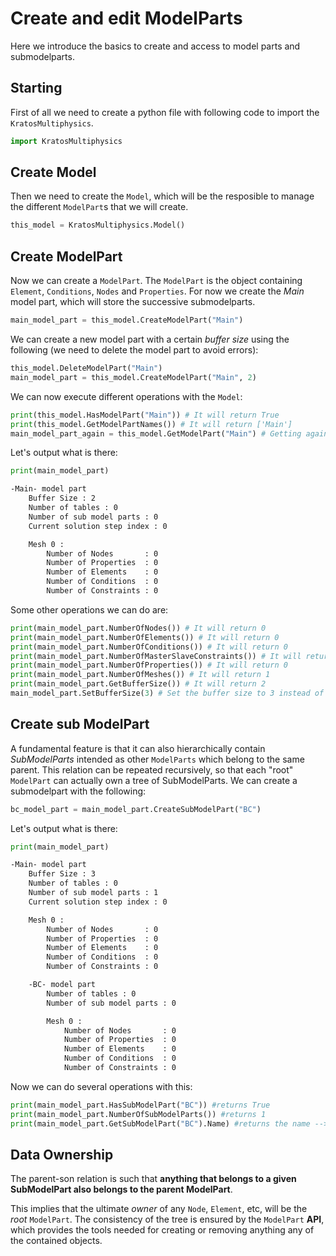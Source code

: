 # Create and edit ModelParts

Here we introduce the basics to create and access to model parts and submodelparts.

## Starting

First of all we need to create a python file with following code to import the `KratosMultiphysics`.

~~~python
import KratosMultiphysics
~~~

## Create Model

Then we need to create the `Model`, which will be the resposible to manage the different `ModelPart`s that we will create.

~~~python
this_model = KratosMultiphysics.Model()
~~~

## Create ModelPart

Now we can create a `ModelPart`. The `ModelPart` is the object containing `Element`, `Conditions`, `Nodes` and `Properties`. For now we create the *Main* model part, which will store the successive submodelparts.

~~~python
main_model_part = this_model.CreateModelPart("Main")
~~~

We can create a new model part with a certain *buffer size* using the following (we need to delete the model part to avoid errors):

~~~python
this_model.DeleteModelPart("Main")
main_model_part = this_model.CreateModelPart("Main", 2)
~~~

We can now execute different operations with the `Model`:

~~~python
print(this_model.HasModelPart("Main")) # It will return True
print(this_model.GetModelPartNames()) # It will return ['Main']
main_model_part_again = this_model.GetModelPart("Main") # Getting again
~~~

Let's output what is there:

~~~python
print(main_model_part)
~~~

~~~sh
-Main- model part
    Buffer Size : 2
    Number of tables : 0
    Number of sub model parts : 0
    Current solution step index : 0

    Mesh 0 :
        Number of Nodes       : 0
        Number of Properties  : 0
        Number of Elements    : 0
        Number of Conditions  : 0
        Number of Constraints : 0
~~~

Some other operations we can do are:

~~~python
print(main_model_part.NumberOfNodes()) # It will return 0
print(main_model_part.NumberOfElements()) # It will return 0
print(main_model_part.NumberOfConditions()) # It will return 0
print(main_model_part.NumberOfMasterSlaveConstraints()) # It will return 0
print(main_model_part.NumberOfProperties()) # It will return 0
print(main_model_part.NumberOfMeshes()) # It will return 1
print(main_model_part.GetBufferSize()) # It will return 2
main_model_part.SetBufferSize(3) # Set the buffer size to 3 instead of 2
~~~

## Create sub ModelPart

A fundamental feature is that it can also hierarchically contain *SubModelParts* intended as other `ModelParts` which belong to the same parent. This relation can be repeated recursively, so that each "root" `ModelPart` can actually own a tree of SubModelParts. We can create a submodelpart with the following:

~~~python
bc_model_part = main_model_part.CreateSubModelPart("BC")
~~~

Let's output what is there:

~~~python
print(main_model_part)
~~~

~~~sh
-Main- model part
    Buffer Size : 3
    Number of tables : 0
    Number of sub model parts : 1
    Current solution step index : 0

    Mesh 0 :
        Number of Nodes       : 0
        Number of Properties  : 0
        Number of Elements    : 0
        Number of Conditions  : 0
        Number of Constraints : 0

    -BC- model part
        Number of tables : 0
        Number of sub model parts : 0

        Mesh 0 :
            Number of Nodes       : 0
            Number of Properties  : 0
            Number of Elements    : 0
            Number of Conditions  : 0
            Number of Constraints : 0

~~~

Now we can do several operations with this:

~~~python
print(main_model_part.HasSubModelPart("BC")) #returns True
print(main_model_part.NumberOfSubModelParts()) #returns 1
print(main_model_part.GetSubModelPart("BC").Name) #returns the name --> BC
~~~

## Data Ownership

The parent-son relation is such that **anything that belongs to a given SubModelPart also belongs to the parent ModelPart**. 

This implies that the ultimate *owner* of any `Node`, `Element`, etc, will be the *root* `ModelPart`. The consistency of the tree is ensured by the `ModelPart` **API**, which provides the tools needed for creating or removing anything any of the contained objects.